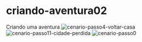 # criando-aventura02
Criando uma aventura
![cenario-passo4-voltar-casa](https://github.com/user-attachments/assets/f25f6b47-d516-4baa-981c-5c33e4eb3405)
![cenario-passo11-cidade-perdida](https://github.com/user-attachments/assets/a7518550-460a-47a7-84b5-2466761a2857)
![cenario-passo0](https://github.com/user-attachments/assets/909981bb-1b0a-465d-9343-3282a0f369d6)
